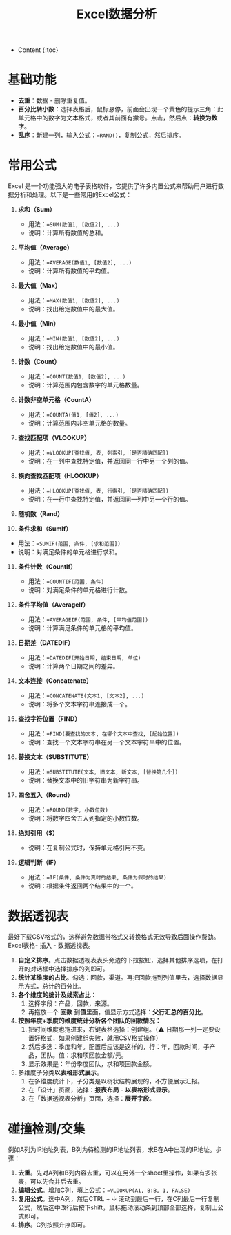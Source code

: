 ﻿---
layout:		post
category:	"program"
title:		"Excel数据分析"

tags:		[Excel]
---
- Content
{:toc}




# 基础功能

- **去重**：数据 - 删除重复值。
- **百分比转小数**：选择表格后，鼠标悬停，前面会出现一个黄色的提示三角：此单元格中的数字为文本格式，或者其前面有撇号。点击，然后点：**转换为数字**。
- **乱序**：新建一列，输入公式：`=RAND()`，复制公式，然后排序。



# 常用公式

Excel 是一个功能强大的电子表格软件，它提供了许多内置公式来帮助用户进行数据分析和处理。以下是一些常用的Excel公式：

1. **求和（Sum）**
   - 用法：`=SUM(数值1, [数值2], ...)`
   - 说明：计算所有数值的总和。

2. **平均值（Average）**
   - 用法：`=AVERAGE(数值1, [数值2], ...)`
   - 说明：计算所有数值的平均值。

3. **最大值（Max）**
   - 用法：`=MAX(数值1, [数值2], ...)`
   - 说明：找出给定数值中的最大值。

4. **最小值（Min）**
   - 用法：`=MIN(数值1, [数值2], ...)`
   - 说明：找出给定数值中的最小值。

5. **计数（Count）**
   - 用法：`=COUNT(数值1, [数值2], ...)`
   - 说明：计算范围内包含数字的单元格数量。

6. **计数非空单元格（CountA）**
   - 用法：`=COUNTA(值1, [值2], ...)`
   - 说明：计算范围内非空单元格的数量。

7. **查找匹配项（VLOOKUP）**
   - 用法：`=VLOOKUP(查找值, 表, 列索引, [是否精确匹配])`
   - 说明：在一列中查找特定值，并返回同一行中另一个列的值。

8. **横向查找匹配项（HLOOKUP）**
   - 用法：`=HLOOKUP(查找值, 表, 行索引, [是否精确匹配])`
   - 说明：在一行中查找特定值，并返回同一列中另一个行的值。

9. **随机数（Rand）**
10. **条件求和（SumIf）**
   - 用法：`=SUMIF(范围, 条件, [求和范围])`
   - 说明：对满足条件的单元格进行求和。

11. **条件计数（CountIf）**
    - 用法：`=COUNTIF(范围, 条件)`
    - 说明：对满足条件的单元格进行计数。

12. **条件平均值（AverageIf）**
    - 用法：`=AVERAGEIF(范围, 条件, [平均值范围])`
    - 说明：计算满足条件的单元格的平均值。

13. **日期差（DATEDIF）**
    - 用法：`=DATEDIF(开始日期, 结束日期, 单位)`
    - 说明：计算两个日期之间的差异。

14. **文本连接（Concatenate）**
    - 用法：`=CONCATENATE(文本1, [文本2], ...)`
    - 说明：将多个文本字符串连接成一个。

15. **查找字符位置（FIND）**
    - 用法：`=FIND(要查找的文本, 在哪个文本中查找, [起始位置])`
    - 说明：查找一个文本字符串在另一个文本字符串中的位置。

16. **替换文本（SUBSTITUTE）**
    - 用法：`=SUBSTITUTE(文本, 旧文本, 新文本, [替换第几个])`
    - 说明：替换文本中的旧字符串为新字符串。

17. **四舍五入（Round）**
    - 用法：`=ROUND(数字, 小数位数)`
    - 说明：将数字四舍五入到指定的小数位数。

18. **绝对引用（$）**
    - 说明：在复制公式时，保持单元格引用不变。

19. **逻辑判断（IF）**
    - 用法：`=IF(条件, 条件为真时的结果, 条件为假时的结果)`
    - 说明：根据条件返回两个结果中的一个。

# 数据透视表

最好下载CSV格式的，这样避免数据带格式又转换格式无效导致后面操作费劲。Excel表格- 插入 - 数据透视表。

1. **自定义排序**。点击数据透视表表头旁边的下拉按钮，选择其他排序选项，在打开的对话框中选择排序的列即可。
2. **统计某维度的占比**。勾选：回款，渠道。再把回款拖到列值里去，选择数据显示方式，总计的百分比。
3. **各个维度的统计及线索占比**：
   1. 选择字段：产品，回款，来源。
   2. 再拖放一个 **回款** 到**值**里面，值显示方式选择：**父行汇总的百分比**。
4. **按照年度+季度的维度统计分析各个团队的回款情况：**
   1. 把时间维度也拖进来，右键表格选择：创建组。（⚠️ 日期那一列一定要设置好格式，如果创建组失败，就用CSV格式操作）
   2. 然后多选：季度和年。配置后应该是这样的，行：年，回款时间，子产品，团队。值：求和项回款金额/元。
   3. 显示效果是：年份季度团队，求和项回款金额。
5. 多维度子分类**以表格形式展示**。
   1. 在多维度统计下，子分类是以树状结构展现的，不方便展示汇报。
   2. 在「设计」页面，选择：**报表布局** - **以表格形式显示**。
   3. 在「数据透视表分析」页面，选择：**展开字段**。




# 碰撞检测/交集

例如A列为IP地址列表，B列为待检测的IP地址列表，求B在A中出现的IP地址。步骤：

1. **去重**。先对A列和B列内容去重，可以在另外一个sheet里操作，如果有多张表，可以先合并后去重。
2. **编辑公式**。增加C列，填上公式：`=VLOOKUP(A1, B:B, 1, FALSE)`
3. **复用公式**。选中A列，然后CTRL + ↓ 滚动到最后一行，在C列最后一行复制公式，然后选中改行后按下shift，鼠标拖动滚动条到顶部全部选择，复制上公式即可。
4. **排序**。C列按照升序即可。

